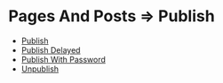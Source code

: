 # Pages And Posts => Publish

  - [Publish](03_pages_and_posts/04_publish/01_publish.md) 
  - [Publish Delayed](03_pages_and_posts/04_publish/02_publish_delayed.md) 
  - [Publish With Password](03_pages_and_posts/04_publish/03_publish_with_password.md) 
  - [Unpublish](03_pages_and_posts/04_publish/04_unpublish.md) 
